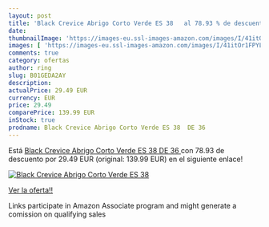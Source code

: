 ```yaml
---
layout: post
title: 'Black Crevice Abrigo Corto Verde ES 38   al 78.93 % de descuento'
date: 
thumbnailImage: 'https://images-eu.ssl-images-amazon.com/images/I/41itOr1FPYL._SL200_.jpg'
images: [ 'https://images-eu.ssl-images-amazon.com/images/I/41itOr1FPYL._SL200_.jpg' ]
comments: true
category: ofertas
author: ring
slug: B01GEDA2AY
description:
actualPrice: 29.49 EUR
currency: EUR
price: 29.49
comparePrice: 139.99 EUR
inStock: true
prodname: Black Crevice Abrigo Corto Verde ES 38  DE 36 
---
```


Está [Black Crevice Abrigo Corto Verde ES 38  DE 36 ](https://www.amazon.es/dp/B01GEDA2AY/?tag=tolees-21) con 78.93 de descuento por 29.49 EUR (original: 139.99 EUR) en el siguiente enlace!

[![Black Crevice Abrigo Corto Verde ES 38  ](https://images-eu.ssl-images-amazon.com/images/I/41itOr1FPYL._SL200_.jpg)](https://www.amazon.es/dp/B01GEDA2AY/?tag=tolees-21)

[Ver la oferta!!](https://www.amazon.es/dp/B01GEDA2AY/?tag=tolees-21)

Links participate in Amazon Associate program and might generate a comission on qualifying sales


